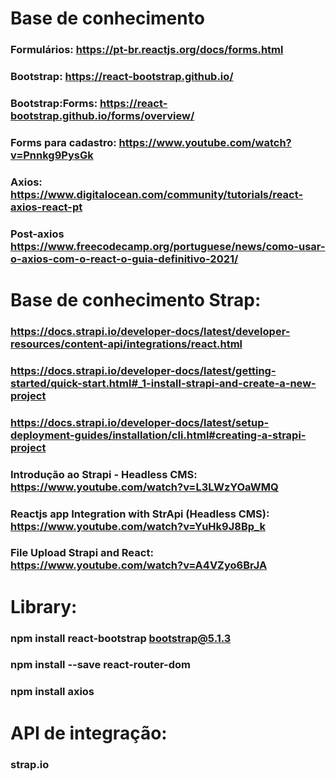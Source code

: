 # Base de conhecimento 

### Formulários: https://pt-br.reactjs.org/docs/forms.html
### Bootstrap: https://react-bootstrap.github.io/
### Bootstrap:Forms: https://react-bootstrap.github.io/forms/overview/
### Forms para cadastro: https://www.youtube.com/watch?v=Pnnkg9PysGk
### Axios: https://www.digitalocean.com/community/tutorials/react-axios-react-pt
### Post-axios https://www.freecodecamp.org/portuguese/news/como-usar-o-axios-com-o-react-o-guia-definitivo-2021/

# Base de conhecimento Strap:
### https://docs.strapi.io/developer-docs/latest/developer-resources/content-api/integrations/react.html
### https://docs.strapi.io/developer-docs/latest/getting-started/quick-start.html#_1-install-strapi-and-create-a-new-project
### https://docs.strapi.io/developer-docs/latest/setup-deployment-guides/installation/cli.html#creating-a-strapi-project
### Introdução ao Strapi - Headless CMS: https://www.youtube.com/watch?v=L3LWzYOaWMQ
### Reactjs app Integration with StrApi (Headless CMS): https://www.youtube.com/watch?v=YuHk9J8Bp_k
### File Upload Strapi and React: https://www.youtube.com/watch?v=A4VZyo6BrJA

# Library:
### npm install react-bootstrap bootstrap@5.1.3
### npm install --save react-router-dom
### npm install axios

# API de integração:
### strap.io